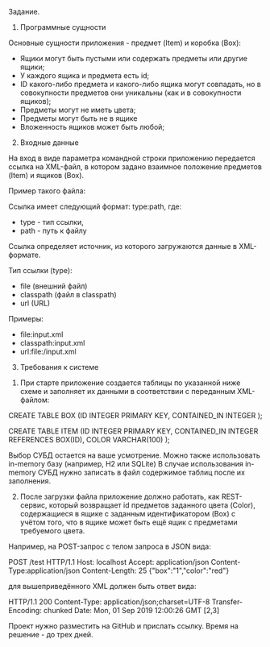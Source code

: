 Задание.

1. Программные сущности

Основные сущности приложения - предмет (Item) и коробка (Box):

- Ящики могут быть пустыми или содержать предметы или другие ящики;
- У каждого ящика и предмета есть id;
- ID какого-либо предмета и какого-либо ящика могут совпадать, но в совокупности предметов они уникальны (как и в совокупности ящиков);
- Предметы могут не иметь цвета;
- Предметы могут быть не в ящике
- Вложенность ящиков может быть любой;

2. Входные данные 

На вход в виде параметра командной строки приложению передается ссылка на XML-файл, в котором задано 
взаимное положение предметов (Item) и ящиков (Box).

Пример такого файла:

<?xml version="1.0" encoding="UTF-8"?>
<Storage>
 <Box id="1">
   <Item id="1"/>
   <Item color="red" id="2"/>
   <Box id="3">
       <Item id="3" color="red" />
       <Item id="4" color="black" />    
   </Box>
   <Box id="6"/>
   <Item id="5"/>
 </Box>
 <Item id="6"/>
</Storage>

Ссылка имеет следующий формат: type:path, где:

- type - тип ссылки,
- path - путь к файлу

Ссылка определяет источник, из которого загружаются данные в XML-формате.

Тип ссылки (type): 

- file (внешний файл)
- classpath (файл в classpath)
- url (URL)

Примеры:

- file:input.xml
- classpath:input.xml
- url:file:/input.xml   

3. Требования к системе

1) При старте приложение создается таблицы по указанной ниже схеме и заполняет их данными в соответствии с переданным XML-файлом:

CREATE TABLE BOX
(ID INTEGER PRIMARY KEY,
CONTAINED_IN INTEGER
);

CREATE TABLE ITEM
(ID INTEGER PRIMARY KEY,
CONTAINED_IN INTEGER REFERENCES BOX(ID),
COLOR VARCHAR(100)
);

Выбор СУБД остается на ваше усмотрение. Можно также использовать in-memory базу (например,  H2 или SQLite)
В случае использования in-memory СУБД нужно записать в файл содержимое таблиц после их заполнения.

2) После загрузки файла приложение должно работать, как REST-сервис, который возвращает id предметов
заданного цвета (Color), содержащиеся в ящике c заданным идентификатором (Box)
с учётом того, что в ящике может быть ещё ящик с предметами требуемого цвета.

Например, на POST-запрос с телом запроса в JSON вида:

POST /test HTTP/1.1
Host: localhost
Accept: application/json
Content-Type:application/json
Content-Length: 25
{"box":"1","color":"red"}

для вышеприведённого XML должен быть ответ вида:

HTTP/1.1 200
Content-Type: application/json;charset=UTF-8
Transfer-Encoding: chunked
Date: Mon, 01 Sep 2019 12:00:26 GMT
[2,3]

Проект нужно разместить на GitHub и прислать ссылку.
Время на решение - до трех дней.
